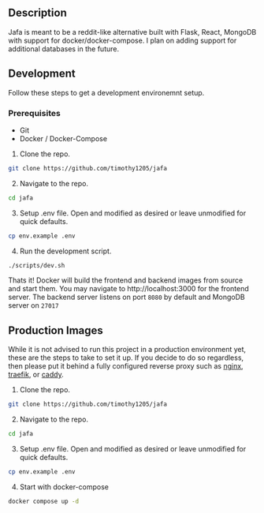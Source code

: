 ## Description
Jafa is meant to be a reddit-like alternative built with Flask, React, MongoDB with support for docker/docker-compose. 
I plan on adding support for additional databases in the future.

## Development
Follow these steps to get a development environemnt setup.

### Prerequisites 
* Git
* Docker / Docker-Compose

1. Clone the repo.
```bash
git clone https://github.com/timothy1205/jafa
```

2. Navigate to the repo.
```bash
cd jafa
```

3. Setup .env file. Open and modified as desired or leave unmodified for quick defaults.
```bash
cp env.example .env
```

4. Run the development script.
```bash
./scripts/dev.sh
```

Thats it! Docker will build the frontend and backend images from source and start them. 
You may navigate to http://localhost:3000 for the frontend server.
The backend server listens on port `8080` by default and MongoDB server on `27017`


## Production Images
While it is not advised to run this project in a production environment yet, these are the steps to take to set it up. If you decide to do so regardless, then please put it behind a fully configured reverse proxy such as [nginx](https://nginx.org/), [traefik](https://traefik.io/traefik/), or [caddy](https://caddyserver.com/).

1. Clone the repo.
```bash
git clone https://github.com/timothy1205/jafa
```

2. Navigate to the repo.
```bash
cd jafa
```

3. Setup .env file. Open and modified as desired or leave unmodified for quick defaults.
```bash
cp env.example .env
```

4. Start with docker-compose
```bash
docker compose up -d
```
